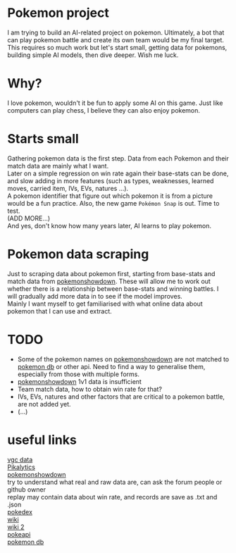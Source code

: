 # Pokemon project
I am trying to build an AI-related project on pokemon. Ultimately, a bot that can play pokemon battle and create its own team would be my final target. This requires so much work but let's start small, getting data for pokemons, building simple AI models, then dive deeper. Wish me luck. 

# Why?
I love pokemon, wouldn't it be fun to apply some AI on this game. Just like computers can play chess, I believe they can also enjoy pokemon.  

# Starts small
Gathering pokemon data is the first step. Data from each Pokemon and their match data are mainly what I want.  
Later on a simple regression on win rate again their base-stats can be done, and slow adding in more features (such as types, weaknesses, learned moves, carried item, IVs, EVs, natures ...).  
A pokemon identifier that figure out which pokemon it is from a picture would be a fun practice. Also, the new game `Pokémon Snap` is out. Time to test.  
(ADD MORE...)  
And yes, don't know how many years later, AI learns to play pokemon.

# Pokemon data scraping
Just to scraping data about pokemon first, starting from base-stats and match data from <a href='https://pokemonshowdown.com/'>pokemonshowdown</a>. These will allow me to work out whether there is a relationship between base-stats and winning battles. I will gradually add more data in to see if the model improves.  
Mainly I want myself to get familiarised with what online data about pokemon that I can use and extract. 

# TODO 
- Some of the pokemon names on <a href='https://pokemonshowdown.com/'>pokemonshowdown</a> are not matched to <a href='https://pokemondb.net/'>pokemon db</a> or other api. Need to find a way to generalise them, especially from those with multiple forms.  
- <a href='https://pokemonshowdown.com/'>pokemonshowdown</a> 1v1 data is insufficient  
- Team match data, how to obtain win rate for that?  
- IVs, EVs, natures and other factors that are critical to a pokemon battle, are not added yet.  
- (...)

# useful links 
<a href='https://victoryroadvgc.com/2020/12/08/players-cup-ii-na-results/'>vgc data</a>  
<a href='https://www.pikalytics.com/pokedex/ss'>Pikalytics</a>  
<a href='https://pokemonshowdown.com/'>pokemonshowdown</a>  
try to understand what real and raw data are, can ask the forum people or github owner  
replay may contain data about win rate, and records are save as .txt and .json  
<a href='https://www.pokemon.com/us/pokedex/'>pokedex</a>  
<a href='https://pokemon.fandom.com/wiki/List_of_Pok%C3%A9mon'>wiki</a>  
<a href='https://bulbapedia.bulbagarden.net/wiki/Stat'>wiki 2</a>  
<a href='https://pokeapi.co/'>pokeapi</a>  
<a href='https://pokemondb.net/'>pokemon db</a>  
